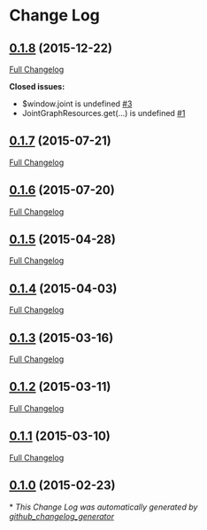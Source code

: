 # Change Log

## [0.1.8](https://github.com/elsix/angular-jointjs-graph/tree/0.1.8) (2015-12-22)
[Full Changelog](https://github.com/elsix/angular-jointjs-graph/compare/0.1.7...0.1.8)

**Closed issues:**

- $window.joint is undefined [\#3](https://github.com/elsix/angular-jointjs-graph/issues/3)
- JointGraphResources.get\(...\) is undefined [\#1](https://github.com/elsix/angular-jointjs-graph/issues/1)

## [0.1.7](https://github.com/elsix/angular-jointjs-graph/tree/0.1.7) (2015-07-21)
[Full Changelog](https://github.com/elsix/angular-jointjs-graph/compare/0.1.6...0.1.7)

## [0.1.6](https://github.com/elsix/angular-jointjs-graph/tree/0.1.6) (2015-07-20)
[Full Changelog](https://github.com/elsix/angular-jointjs-graph/compare/0.1.5...0.1.6)

## [0.1.5](https://github.com/elsix/angular-jointjs-graph/tree/0.1.5) (2015-04-28)
[Full Changelog](https://github.com/elsix/angular-jointjs-graph/compare/0.1.4...0.1.5)

## [0.1.4](https://github.com/elsix/angular-jointjs-graph/tree/0.1.4) (2015-04-03)
[Full Changelog](https://github.com/elsix/angular-jointjs-graph/compare/0.1.3...0.1.4)

## [0.1.3](https://github.com/elsix/angular-jointjs-graph/tree/0.1.3) (2015-03-16)
[Full Changelog](https://github.com/elsix/angular-jointjs-graph/compare/0.1.2...0.1.3)

## [0.1.2](https://github.com/elsix/angular-jointjs-graph/tree/0.1.2) (2015-03-11)
[Full Changelog](https://github.com/elsix/angular-jointjs-graph/compare/0.1.1...0.1.2)

## [0.1.1](https://github.com/elsix/angular-jointjs-graph/tree/0.1.1) (2015-03-10)
[Full Changelog](https://github.com/elsix/angular-jointjs-graph/compare/0.1.0...0.1.1)

## [0.1.0](https://github.com/elsix/angular-jointjs-graph/tree/0.1.0) (2015-02-23)


\* *This Change Log was automatically generated by [github_changelog_generator](https://github.com/skywinder/Github-Changelog-Generator)*